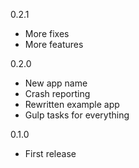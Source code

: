0.2.1
- More fixes
- More features

0.2.0
- New app name
- Crash reporting
- Rewritten example app
- Gulp tasks for everything

0.1.0
- First release
